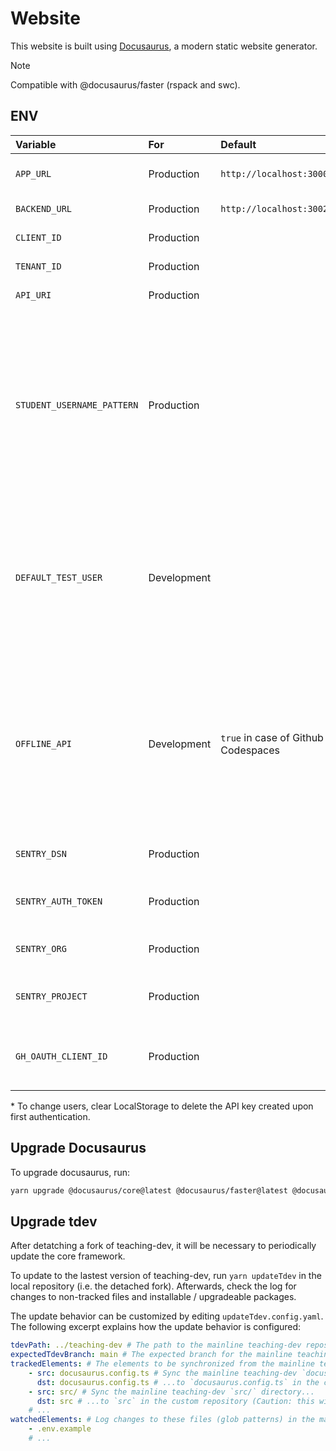 # Website

This website is built using [Docusaurus](https://docusaurus.io/), a modern static website generator.

> [!NOTE]
> Compatible with @docusaurus/faster (rspack and swc). 

## ENV

| Variable                   | For         | Default                             | Example             | Description                                                                                                                                                        |
| :------------------------- | :---------- | :---------------------------------- | :------------------ | :----------------------------------------------------------------------------------------------------------------------------------------------------------------- |
| `APP_URL`                  | Production  | `http://localhost:3000`             |                     | Domain of the hosted app                                                                                                                                           |
| `BACKEND_URL`              | Production  | `http://localhost:3002`             |                     | Url of the API Endpoint                                                                                                                                            |
| `CLIENT_ID`                | Production  |                                     |                     | Azure ID: Client ID                                                                                                                                                |
| `TENANT_ID`                | Production  |                                     |                     | Azure AD: Tenant Id                                                                                                                                                |
| `API_URI`                  | Production  |                                     |                     | Azure AD: API Url                                                                                                                                                  |
| `STUDENT_USERNAME_PATTERN` | Production  |                                     | `@edu`              | Users with usernames matching this RegExp pattern are displayed as students (regardless of admin status). If unset, all non-admin users are displayed as students. |
| `DEFAULT_TEST_USER`        | Development |                                     | `admin.bar@bazz.ch` | To log in offline. Email of the user to be selected by default. Must correspond to a user email found in the API's database.\*                                     |
| `OFFLINE_API`              | Development | `true` in case of Github Codespaces | `true`              | In case the project shall be fully functional, but persisting data is not needed (e.g. when run in Github Codespace), set this option to true.                     |
| `SENTRY_DSN`               | Production  |                                     |                     | Sentry DSN for error tracking                                                                                                                                      |
| `SENTRY_AUTH_TOKEN`        | Production  |                                     |                     | Sentry Auth Token for error tracking                                                                                                                               |
| `SENTRY_ORG`               | Production  |                                     |                     | Sentry Org for error tracking                                                                                                                                      |
| `SENTRY_PROJECT`           | Production  |                                     |                     | Sentry Project for error tracking                                                                                                                                  |
| `GH_OAUTH_CLIENT_ID`       | Production  |                                     |                     | Client ID for the GitHub OAuth app used for CMS auth                                                                                                               |

\* To change users, clear LocalStorage to delete the API key created upon first authentication.<br />

## Upgrade Docusaurus

To upgrade docusaurus, run:

```bash
yarn upgrade @docusaurus/core@latest @docusaurus/faster@latest @docusaurus/preset-classic@latest @docusaurus/theme-classic@latest @docusaurus/theme-common@latest @docusaurus/module-type-aliases@latest @docusaurus/plugin-rsdoctor@latest @docusaurus/tsconfig@latest @docusaurus/types@latest
```

## Upgrade tdev
After detatching a fork of teaching-dev, it will be necessary to periodically update the core framework.

To update to the lastest version of teaching-dev, run `yarn updateTdev` in the local repository (i.e. the detached fork). Afterwards, check the log for changes to non-tracked files and installable / upgradeable packages.

The update behavior can be customized by editing `updateTdev.config.yaml`. The following excerpt explains how the update behavior is configured:
```yaml
tdevPath: ../teaching-dev # The path to the mainline teaching-dev repository.
expectedTdevBranch: main # The expected branch for the mainline teaching-dev repository. Change this only to update a pre-release or historic branch.
trackedElements: # The elements to be synchronized from the mainline teaching-dev repository to the local repository.
    - src: docusaurus.config.ts # Sync the mainline teaching-dev `docusaurus.config.ts` file...
      dst: docusaurus.config.ts # ...to `docusaurus.config.ts` in the custom repository.
    - src: src/ # Sync the mainline teaching-dev `src/` directory...
      dst: src # ...to `src` in the custom repository (Caution: this will override / delete custom files in the custom `src` repository!)
    # ...
watchedElements: # Log changes to these files (glob patterns) in the mainline teaching-dev repository without modifying local files.
    - .env.example
    # ...
```